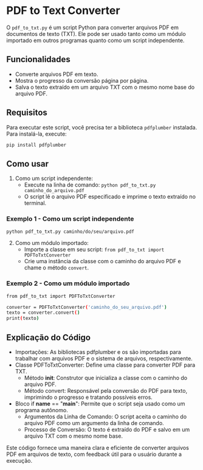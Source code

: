 # PDF to Text Converter

O `pdf_to_txt.py` é um script Python para converter arquivos PDF em documentos de texto (TXT). Ele pode ser usado tanto como um módulo importado em outros programas quanto como um script independente.


## Funcionalidades

- Converte arquivos PDF em texto.
- Mostra o progresso da conversão página por página.
- Salva o texto extraído em um arquivo TXT com o mesmo nome base do arquivo PDF.


## Requisitos

Para executar este script, você precisa ter a biblioteca `pdfplumber` instalada. Para instalá-la, execute:

```bash
pip install pdfplumber
```


## Como usar

1. Como um script independente:
   - Execute na linha de comando: `python pdf_to_txt.py caminho_do_arquivo.pdf`
   - O script lê o arquivo PDF especificado e imprime o texto extraído no terminal.

### Exemplo 1 - Como um script independente

```bash
python pdf_to_txt.py caminho/do/seu/arquivo.pdf
```

2. Como um módulo importado:
   - Importe a classe em seu script: `from pdf_to_txt import PDFToTxtConverter`
   - Crie uma instância da classe com o caminho do arquivo PDF e chame o método `convert`.

### Exemplo 2 - Como um módulo importado

```bash
from pdf_to_txt import PDFToTxtConverter

converter = PDFToTxtConverter('caminho_do_seu_arquivo.pdf')
texto = converter.convert()
print(texto)
```


## Explicação do Código

- Importações: As bibliotecas pdfplumber e os são importadas para trabalhar com arquivos PDF e o sistema de arquivos, respectivamente.
- Classe PDFToTxtConverter: Define uma classe para converter PDF para TXT.
  - Método __init__: Construtor que inicializa a classe com o caminho do arquivo PDF.
  - Método convert: Responsável pela conversão do PDF para texto, imprimindo o progresso e tratando possíveis erros.
- Bloco if __name__ == "__main__": Permite que o script seja usado como um programa autônomo.
  - Argumentos da Linha de Comando: O script aceita o caminho do arquivo PDF como um argumento da linha de comando.
  - Processo de Conversão: O texto é extraído do PDF e salvo em um arquivo TXT com o mesmo nome base.

Este código fornece uma maneira clara e eficiente de converter arquivos PDF em arquivos de texto, com feedback útil para o usuário durante a execução.
